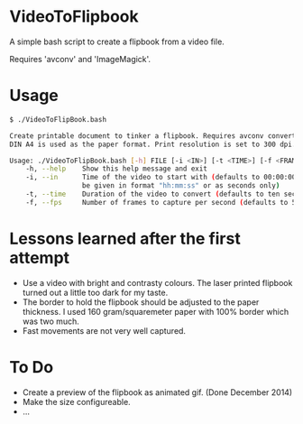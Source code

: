 VideoToFlipbook
===============

A simple bash script to create a flipbook from a video file.

Requires 'avconv' and 'ImageMagick'.

Usage
=====

```sh
$ ./VideoToFlipBook.bash 

Create printable document to tinker a flipbook. Requires avconv convert montage.
DIN A4 is used as the paper format. Print resolution is set to 300 dpi.

Usage: ./VideoToFlipBook.bash [-h] FILE [-i <IN>] [-t <TIME>] [-f <FRAMERATE>]
    -h, --help    Show this help message and exit
    -i, --in      Time of the video to start with (defaults to 00:00:00 and can
                  be given in format "hh:mm:ss" or as seconds only)
    -t, --time    Duration of the video to convert (defaults to ten seconds)
    -f, --fps     Number of frames to capture per second (defaults to 5)

```


Lessons learned after the first attempt
=======================================

* Use a video with bright and contrasty colours. The laser printed flipbook
  turned out a little too dark for my taste.
* The border to hold the flipbook should be adjusted to the paper thickness.
  I used 160 gram/squaremeter paper with 100% border which was two much.
* Fast movements are not very well captured.


To Do
=====

* Create a preview of the flipbook as animated gif. (Done December 2014)
* Make the size configureable.
* ...
